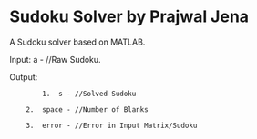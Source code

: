 # Sudoku Solver by Prajwal Jena
A Sudoku solver based on MATLAB.

Input:	a - //Raw Sudoku.

Output: 
        
            1.	s - //Solved Sudoku

		2.	space - //Number of Blanks
        
		3.  error - //Error in Input Matrix/Sudoku
